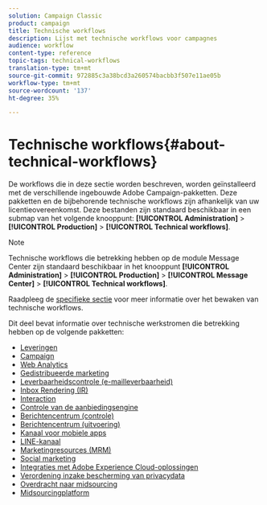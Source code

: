 ```yaml
---
solution: Campaign Classic
product: campaign
title: Technische workflows
description: Lijst met technische workflows voor campagnes
audience: workflow
content-type: reference
topic-tags: technical-workflows
translation-type: tm+mt
source-git-commit: 972885c3a38bcd3a260574bacbb3f507e11ae05b
workflow-type: tm+mt
source-wordcount: '137'
ht-degree: 35%

---
```



# Technische workflows{#about-technical-workflows}

De workflows die in deze sectie worden beschreven, worden geïnstalleerd met de verschillende ingebouwde Adobe Campaign-pakketten. Deze pakketten en de bijbehorende technische workflows zijn afhankelijk van uw licentieovereenkomst. Deze bestanden zijn standaard beschikbaar in een submap van het volgende knooppunt: **[!UICONTROL Administration]** > **[!UICONTROL Production]** > **[!UICONTROL Technical workflows]**.

>[!NOTE]
>
>Technische workflows die betrekking hebben op de module Message Center zijn standaard beschikbaar in het knooppunt **[!UICONTROL Administration]** > **[!UICONTROL Production]** > **[!UICONTROL Message Center]** > **[!UICONTROL Technical workflows]**.

Raadpleeg de [specifieke sectie](../../workflow/using/monitoring-technical-workflows.md) voor meer informatie over het bewaken van technische workflows.

Dit deel bevat informatie over technische werkstromen die betrekking hebben op de volgende pakketten:

* [Leveringen](../../workflow/using/deliveries.md)
* [Campaign](../../workflow/using/campaign.md)
* [Web Analytics](../../workflow/using/web-analytics.md)
* [Gedistribueerde marketing](../../workflow/using/distributed-marketing.md)
* [Leverbaarheidscontrole (e-mailleverbaarheid)](../../workflow/using/email-deliverability.md)
* [Inbox Rendering (IR)](../../workflow/using/inbox-rendering.md)
* [Interaction](../../workflow/using/interaction.md)
* [Controle van de aanbiedingsengine](../../workflow/using/control-of-offer-engine.md)
* [Berichtencentrum (controle)](../../workflow/using/message-center--control-.md)
* [Berichtencentrum (uitvoering)](../../workflow/using/message-center--execution-.md)
* [Kanaal voor mobiele apps](../../workflow/using/mobile-app-channel.md)
* [LINE-kanaal](../../workflow/using/line-channel.md)
* [Marketingresources (MRM)](../../workflow/using/marketing-resources--mrm-.md)
* [Social marketing](../../workflow/using/social-marketing.md)
* [Integraties met Adobe Experience Cloud-oplossingen](../../workflow/using/integrations-with-adobe-experience-cloud-solutions.md)
* [Verordening inzake bescherming van privacydata](../../workflow/using/general-data-protection-regulation--gdpr-.md)
* [Overdracht naar midsourcing](../../workflow/using/transfer-to-mid-sourcing.md)
* [Midsourcingplatform](../../workflow/using/mid-sourcing-platform.md)
